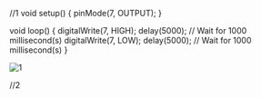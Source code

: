 
//1
void setup()
{
  pinMode(7, OUTPUT);
}

void loop()
{
  digitalWrite(7, HIGH);
  delay(5000); // Wait for 1000 millisecond(s)
  digitalWrite(7, LOW);
  delay(5000); // Wait for 1000 millisecond(s)
}

![1](https://github.com/user-attachments/assets/3acb9b3d-2dc9-42d3-8da2-d7c778e697c8)



//2

